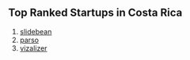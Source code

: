 ## Top Ranked Startups in Costa Rica

1. [slidebean](http://www.startupranking.com/slidebean)
2. [parso](http://www.startupranking.com/parso)
3. [vizalizer](http://www.startupranking.com/vizalizer)

